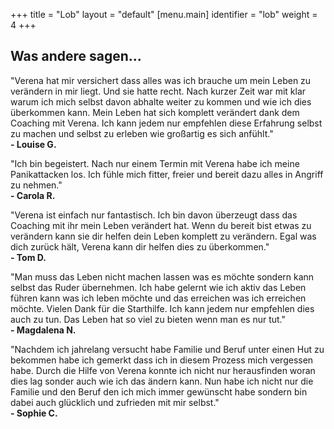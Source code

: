 +++
title = "Lob"
layout = "default"
[menu.main]
identifier = "lob"
weight = 4
+++

<div class="sub-hero img-lob"></div>

<h2 class="sub-hero-img-text">Was andere sagen...</h2>

<div class="lob-text">
<p>
"Verena hat mir versichert dass alles was ich brauche um mein Leben zu verändern in mir liegt. Und sie hatte recht. Nach kurzer Zeit war mit klar warum ich mich selbst davon abhalte weiter zu kommen und wie ich dies überkommen kann. Mein Leben hat sich komplett verändert dank dem Coaching mit Verena. Ich kann jedem nur empfehlen diese Erfahrung selbst zu machen und selbst zu erleben wie großartig es sich anfühlt." <br>
<strong>- Louise G.</strong>
</p>

<div class="seperator-text"></div>

<p>
"Ich bin begeistert. Nach nur einem Termin mit Verena habe ich meine Panikattacken los. Ich fühle mich fitter, freier und bereit dazu alles in Angriff zu nehmen." <br>
<strong>- Carola R.</strong>
</p>

<div class="seperator-text"></div>

<p>
"Verena ist einfach nur fantastisch. Ich bin davon überzeugt dass das Coaching mit ihr mein Leben verändert hat. Wenn du bereit bist etwas zu verändern kann sie dir helfen dein Leben komplett zu verändern. Egal was dich zurück hält, Verena kann dir helfen dies zu überkommen." <br>
<strong>- Tom D.</strong>
</p>

<div class="seperator-text"></div>

<p>
"Man muss das Leben nicht machen lassen was es möchte sondern kann selbst das Ruder übernehmen. Ich habe gelernt wie ich aktiv das Leben führen kann was ich leben möchte und das erreichen was ich erreichen möchte. Vielen Dank für die Starthilfe. Ich kann jedem nur empfehlen dies auch zu tun. Das Leben hat so viel zu bieten wenn man es nur tut." <br>
<strong>- Magdalena N.</strong>
</p>

<div class="seperator-text"></div>

<p>
"Nachdem ich jahrelang versucht habe Familie und Beruf unter einen Hut zu bekommen habe ich gemerkt dass ich in diesem Prozess mich vergessen habe. Durch die Hilfe von Verena konnte ich nicht nur herausfinden woran dies lag sonder auch wie ich das ändern kann. Nun habe ich nicht nur die Familie und den Beruf den ich mich immer gewünscht habe sondern bin dabei auch glücklich und zufrieden mit mir selbst." <br>
<strong>- Sophie C.</strong>
</p>

</div>

